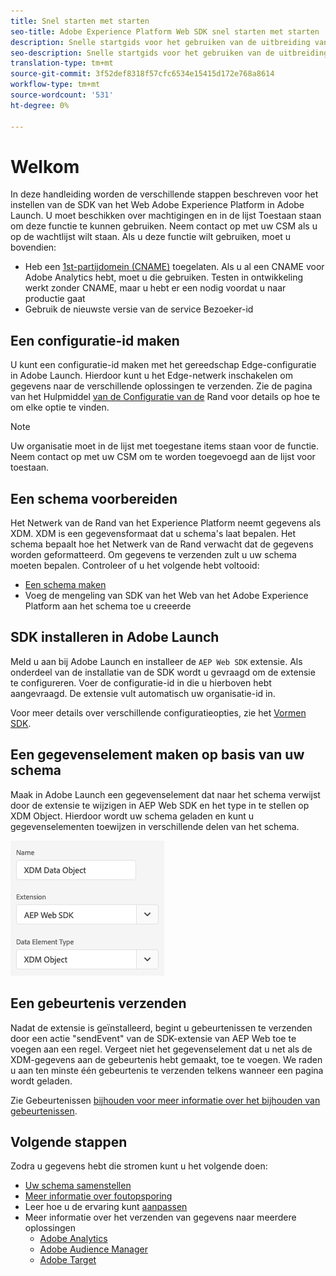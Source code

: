 ```yaml
---
title: Snel starten met starten
seo-title: Adobe Experience Platform Web SDK snel starten met starten
description: Snelle startgids voor het gebruiken van de uitbreiding van SDK van het Web van het Experience Platform om gegevens te verzamelen
seo-description: Snelle startgids voor het gebruiken van de uitbreiding van SDK van het Web van het Experience Platform om gegevens te verzamelen
translation-type: tm+mt
source-git-commit: 3f52def8318f57cfc6534e15415d172e768a8614
workflow-type: tm+mt
source-wordcount: '531'
ht-degree: 0%

---
```



# Welkom

In deze handleiding worden de verschillende stappen beschreven voor het instellen van de SDK van het Web Adobe Experience Platform in Adobe Launch. U moet beschikken over machtigingen en in de lijst Toestaan staan om deze functie te kunnen gebruiken. Neem contact op met uw CSM als u op de wachtlijst wilt staan. Als u deze functie wilt gebruiken, moet u bovendien:

- Heb een [1st-partijdomein (CNAME)](https://docs.adobe.com/content/help/en/core-services/interface/ec-cookies/cookies-first-party.html) toegelaten. Als u al een CNAME voor Adobe Analytics hebt, moet u die gebruiken. Testen in ontwikkeling werkt zonder CNAME, maar u hebt er een nodig voordat u naar productie gaat
- Gebruik de nieuwste versie van de service Bezoeker-id

## Een configuratie-id maken

U kunt een configuratie-id maken met het gereedschap [](../fundamentals/edge-configuration.md) Edge-configuratie in Adobe Launch. Hierdoor kunt u het Edge-netwerk inschakelen om gegevens naar de verschillende oplossingen te verzenden. Zie de pagina van het Hulpmiddel [van de Configuratie van de](../fundamentals/edge-configuration.md) Rand voor details op hoe te om elke optie te vinden.

>[!NOTE]
>
>Uw organisatie moet in de lijst met toegestane items staan voor de functie. Neem contact op met uw CSM om te worden toegevoegd aan de lijst voor toestaan.

## Een schema voorbereiden

Het Netwerk van de Rand van het Experience Platform neemt gegevens als XDM. XDM is een gegevensformaat dat u schema&#39;s laat bepalen. Het schema bepaalt hoe het Netwerk van de Rand verwacht dat de gegevens worden geformatteerd. Om gegevens te verzenden zult u uw schema moeten bepalen. Controleer of u het volgende hebt voltooid:

- [Een schema maken](../../xdm/tutorials/create-schema-ui.md)
- Voeg de mengeling van SDK van het Web van het Adobe Experience Platform aan het schema toe u creeerde

## SDK installeren in Adobe Launch

Meld u aan bij Adobe Launch en installeer de `AEP Web SDK` extensie. Als onderdeel van de installatie van de SDK wordt u gevraagd om de extensie te configureren. Voer de configuratie-id in die u hierboven hebt aangevraagd. De extensie vult automatisch uw organisatie-id in.

Voor meer details over verschillende configuratieopties, zie het [Vormen SDK](../fundamentals/configuring-the-sdk.md).

## Een gegevenselement maken op basis van uw schema

Maak in Adobe Launch een gegevenselement dat naar het schema verwijst door de extensie te wijzigen in AEP Web SDK en het type in te stellen op XDM Object. Hierdoor wordt uw schema geladen en kunt u gegevenselementen toewijzen in verschillende delen van het schema.

![Date-element in Launch](../../assets/edge_data_element.png)

## Een gebeurtenis verzenden

Nadat de extensie is geïnstalleerd, begint u gebeurtenissen te verzenden door een actie &quot;sendEvent&quot; van de SDK-extensie van AEP Web toe te voegen aan een regel. Vergeet niet het gegevenselement dat u net als de XDM-gegevens aan de gebeurtenis hebt gemaakt, toe te voegen. We raden u aan ten minste één gebeurtenis te verzenden telkens wanneer een pagina wordt geladen.

Zie Gebeurtenissen [bijhouden voor meer informatie over het bijhouden van gebeurtenissen](../fundamentals/tracking-events.md).

## Volgende stappen

Zodra u gegevens hebt die stromen kunt u het volgende doen:

- [Uw schema samenstellen](https://docs.adobe.com/content/help/en/experience-platform/xdm/schema/composition.html)
- [Meer informatie over foutopsporing](../fundamentals/debugging.md)
- Leer hoe u de ervaring kunt [aanpassen](../fundamentals/rendering-personalization-content.md)
- Meer informatie over het verzenden van gegevens naar meerdere oplossingen
   - [Adobe Analytics](../solution-specific/analytics/analytics-overview.md)
   - [Adobe Audience Manager](../solution-specific/audience-manager/audience-manager-overview.md)
   - [Adobe Target](../solution-specific/target/target-overview.md)
